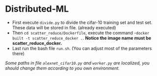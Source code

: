 # Distributed-ML

* First execute `divide.py` to divide the cifar-10 training set and test set. These data will be stored in file. (already executed)
* Then `cd scatter_reduce/Dockerfile`, execute the command -`docker built -t scatter_reduce_docker .`. **Notice the image name must be scatter_reduce_docker.**
* Last run the bash file `run.sh`. (You can adjust most of the parameters there)

*Some paths in file `alexnet_cifar10.py` and `worker.py` are localized, you should change them according to you own environment.*